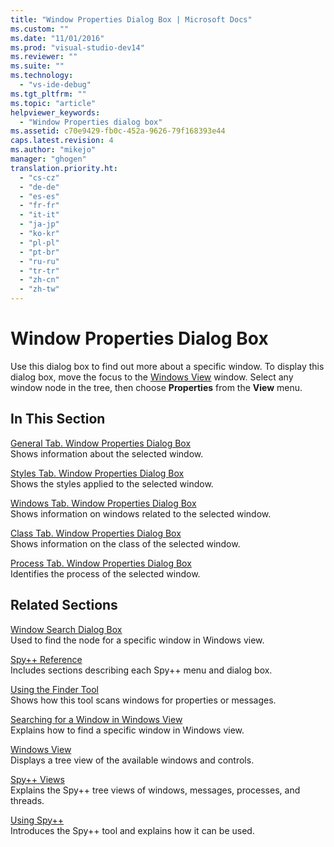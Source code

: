```yaml
---
title: "Window Properties Dialog Box | Microsoft Docs"
ms.custom: ""
ms.date: "11/01/2016"
ms.prod: "visual-studio-dev14"
ms.reviewer: ""
ms.suite: ""
ms.technology: 
  - "vs-ide-debug"
ms.tgt_pltfrm: ""
ms.topic: "article"
helpviewer_keywords: 
  - "Window Properties dialog box"
ms.assetid: c70e9429-fb0c-452a-9626-79f168393e44
caps.latest.revision: 4
ms.author: "mikejo"
manager: "ghogen"
translation.priority.ht: 
  - "cs-cz"
  - "de-de"
  - "es-es"
  - "fr-fr"
  - "it-it"
  - "ja-jp"
  - "ko-kr"
  - "pl-pl"
  - "pt-br"
  - "ru-ru"
  - "tr-tr"
  - "zh-cn"
  - "zh-tw"
---
```

# Window Properties Dialog Box
Use this dialog box to find out more about a specific window. To display this dialog box, move the focus to the [Windows View](../debugger/windows-view.md) window. Select any window node in the tree, then choose **Properties** from the **View** menu.  
  
## In This Section  
 [General Tab. Window Properties Dialog Box](../debugger/general-tab-window-properties-dialog-box.md)  
 Shows information about the selected window.  
  
 [Styles Tab. Window Properties Dialog Box](../debugger/styles-tab-window-properties-dialog-box.md)  
 Shows the styles applied to the selected window.  
  
 [Windows Tab. Window Properties Dialog Box](../debugger/windows-tab-window-properties-dialog-box.md)  
 Shows information on windows related to the selected window.  
  
 [Class Tab. Window Properties Dialog Box](../debugger/class-tab-window-properties-dialog-box.md)  
 Shows information on the class of the selected window.  
  
 [Process Tab. Window Properties Dialog Box](../debugger/process-tab-window-properties-dialog-box.md)  
 Identifies the process of the selected window.  
  
## Related Sections  
 [Window Search Dialog Box](../debugger/window-search-dialog-box.md)  
 Used to find the node for a specific window in Windows view.  
  
 [Spy++ Reference](../debugger/spy-increment-reference.md)  
 Includes sections describing each Spy++ menu and dialog box.  
  
 [Using the Finder Tool](../debugger/how-to-use-the-finder-tool.md)  
 Shows how this tool scans windows for properties or messages.  
  
 [Searching for a Window in Windows View](../debugger/how-to-search-for-a-window-in-windows-view.md)  
 Explains how to find a specific window in Windows view.  
  
 [Windows View](../debugger/windows-view.md)  
 Displays a tree view of the available windows and controls.  
  
 [Spy++ Views](../debugger/spy-increment-views.md)  
 Explains the Spy++ tree views of windows, messages, processes, and threads.  
  
 [Using Spy++](../debugger/using-spy-increment.md)  
 Introduces the Spy++ tool and explains how it can be used.